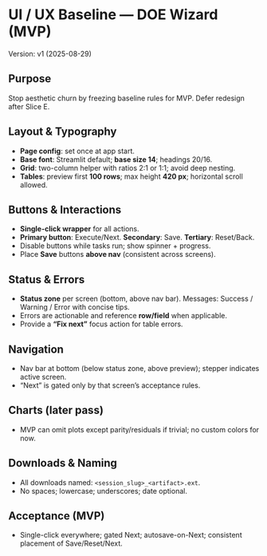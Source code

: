 # UI / UX Baseline — DOE Wizard (MVP)
Version: v1 (2025-08-29)

## Purpose
Stop aesthetic churn by freezing baseline rules for MVP. Defer redesign after Slice E.

## Layout & Typography
- **Page config**: set once at app start.
- **Base font**: Streamlit default; **base size 14**; headings 20/16.
- **Grid**: two-column helper with ratios 2:1 or 1:1; avoid deep nesting.
- **Tables**: preview first **100 rows**; max height **420 px**; horizontal scroll allowed.

## Buttons & Interactions
- **Single-click wrapper** for all actions.
- **Primary button**: Execute/Next. **Secondary**: Save. **Tertiary**: Reset/Back.
- Disable buttons while tasks run; show spinner + progress.
- Place **Save** buttons **above nav** (consistent across screens).

## Status & Errors
- **Status zone** per screen (bottom, above nav bar). Messages: Success / Warning / Error with concise tips.
- Errors are actionable and reference **row/field** when applicable.
- Provide a **“Fix next”** focus action for table errors.

## Navigation
- Nav bar at bottom (below status zone, above preview); stepper indicates active screen.
- “Next” is gated only by that screen’s acceptance rules.

## Charts (later pass)
- MVP can omit plots except parity/residuals if trivial; no custom colors for now.

## Downloads & Naming
- All downloads named: `<session_slug>_<artifact>.ext`.
- No spaces; lowercase; underscores; date optional.

## Acceptance (MVP)
- Single-click everywhere; gated Next; autosave-on-Next; consistent placement of Save/Reset/Next.
